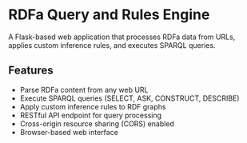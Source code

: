 # RDFa Query and Rules Engine

A Flask-based web application that processes RDFa data from URLs, applies custom inference rules, and executes SPARQL queries.

## Features

- Parse RDFa content from any web URL
- Execute SPARQL queries (SELECT, ASK, CONSTRUCT, DESCRIBE)
- Apply custom inference rules to RDF graphs
- RESTful API endpoint for query processing
- Cross-origin resource sharing (CORS) enabled
- Browser-based web interface